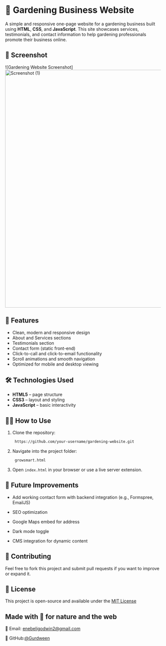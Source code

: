 # 🌿 Gardening Business Website

A simple and responsive one-page website for a gardening business built using **HTML**, **CSS**, and **JavaScript**. This site showcases services, testimonials, and contact information to help gardening professionals promote their business online.


## 📸 Screenshot

![Gardening Website Screenshot]<img width="1366" height="768" alt="Screenshot (1)" src="https://github.com/user-attachments/assets/42c2bd0a-47c5-450c-80d0-b9bc8e2e45be" />


## 📁 Features

- Clean, modern and responsive design  
- About and Services sections  
- Testimonials section  
- Contact form (static front-end)  
- Click-to-call and click-to-email functionality  
- Scroll animations and smooth navigation  
- Optimized for mobile and desktop viewing

## 🛠️ Technologies Used

- **HTML5** – page structure  
- **CSS3** – layout and styling  
- **JavaScript** – basic interactivity


## 🧑‍💻 How to Use

1. Clone the repository:
   ```bash
    https://github.com/your-username/gardening-website.git

2. Navigate into the project folder:
   ```bash
    growsmart.html
   
3. Open `index.html` in your browser or use a live server extension.

## 🎯 Future Improvements

- Add working contact form with backend integration (e.g., Formspree, EmailJS)

- SEO optimization

- Google Maps embed for address

- Dark mode toggle

- CMS integration for dynamic content

## 🤝 Contributing
Feel free to fork this project and submit pull requests if you want to improve or expand it.

## 📄 License
This project is open-source and available under the [MIT License](LICENSE)

## Made with 💚 for nature and the web

📧 Email: enebeligodwin2@gmail.com

🐙 GitHub:[@Gurdween](https://github.com/Gurdween)
